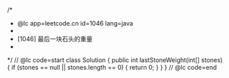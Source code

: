 /*
 * @lc app=leetcode.cn id=1046 lang=java
 *
 * [1046] 最后一块石头的重量
 * 
 */
// @lc code=start
class Solution {
    public int lastStoneWeight(int[] stones) {
        if (stones == null || stones.length == 0) {
            return 0;
        }
    }
}
// @lc code=end

